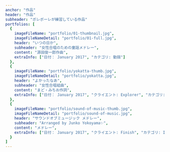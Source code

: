 ```yaml
---
anchor: "作品"
header: "作品"
subheader: "ポレポーレが練習している作品"
portfolios: [
  {
    imageFileName: "portfolio/01-thumbnail.jpg",
    imageFileNameDetail: "portfolio/01-full.jpg",
    header: "いつの日か",
    subheader: "女性合唱のための童謡メドレー",
    content: "源田俊一郎作曲",
    extraInfo: ["日付： January 2017", "カテゴリ: 動揺"]
  },
  {
    imageFileName: "portfolio/yokatta-thumb.jpg",
    imageFileNameDetail: "portfolio/yokatta.jpg",
    header: "よかったなあ",
    subheader: "女性合唱組曲",
    content: "まど・みちお作詞",
    extraInfo: ["日付： January 2017", "クライエント: Explorer", "カテゴリ: ？"]
  },
  {
    imageFileName: "portfolio/sound-of-music-thumb.jpg",
    imageFileNameDetail: "portfolio/sound-of-music.jpg",
    header: "サウンドオブミュージック メドレー",
    subheader: "Arranged by Junko Yokoyama✨",
    content: "メドレー",
    extraInfo: ["日付： January 2017", "クライエント: Finish", "カテゴリ: Identity"]
  }
]
---
```

